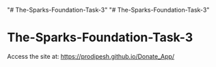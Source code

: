 "# The-Sparks-Foundation-Task-3" 
"# The-Sparks-Foundation-Task-3" 
# The-Sparks-Foundation-Task-3

Access the site at: https://prodipesh.github.io/Donate_App/
